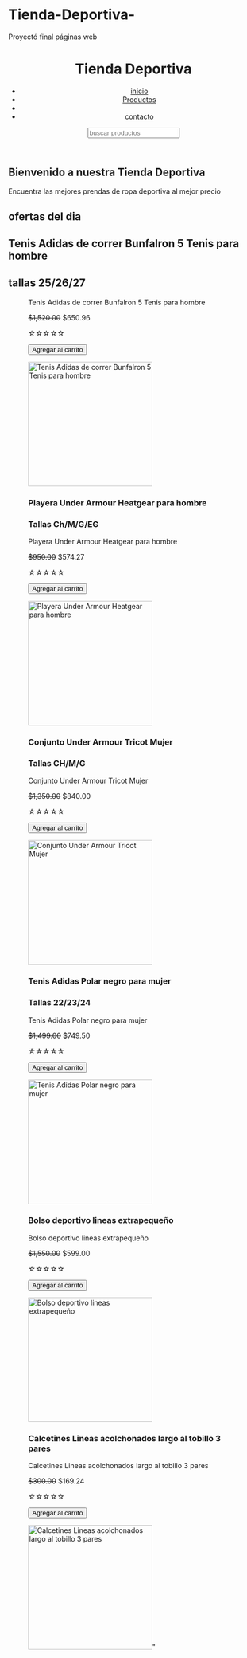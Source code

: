 # Tienda-Deportiva-
Proyectó final páginas web
<!DOCTYPE html>
<html lang="es">
<head>
  <meta charset=UTF-8">
  <meta name="ulesport" content="wldthwdecice-widht,
    initial-scale-1.e"/>
  <title> Inicio. Tienda Deportiva</title>
  <link rel="stylesheet" href="css/estilos.css">
</head>
<body>
  <header>
  <h1> Tienda Deportiva </h1>
    <nav>
      <ul>
        <li><a href="index.html">inicio</a></li>
        <li><a href="Productos.html">Productos</a></li>
        <li><a href="carrito.html"Carrito</a></li>
        <li><a href="contacto.html">contacto</a></li>
     </ul>
    </nav>
    <section class="busqueda">
      <input type="text" id="buscador" placeholder="buscar productos" oinput=" filtrar productos ()"/>
  </section>
  </header>
    <main>
      <h2> Bienvenido a nuestra Tienda Deportiva </h2>
      <p> Encuentra las mejores prendas de ropa deportiva al mejor precio</p>
      <section class="ofertas">
        <h2> ofertas del dia</h2>
        <h2> Tenis Adidas de correr Bunfalron 5 Tenis para hombre</h2>
        <h2> tallas 25/26/27</h2>
        <div class="productos">
          <figure class="producto">
              <p class="descripcion"> Tenis Adidas de correr Bunfalron 5 Tenis para hombre</p>
              <p class="precio-oferta"><del> $1,520.00</del> $650.96</p>
              <p class="rating"> ☆☆☆☆☆</p>
              <button onclick="agregarAlCarrito('Tenis Adidas de correr Bunfalron 5 Tenis para hombre')">
                Agregar al carrito</button>
            </figcaption>
          </figure>
             <figure class="producto"
            <figcaption>
            <img src="imágenes/image1.jpg" width="250px" alt="Tenis Adidas de correr Bunfalron 5 Tenis para hombre" />
            <figcaption>
              <h3> Playera Under Armour Heatgear para hombre</h3>
              <h3> Tallas Ch/M/G/EG</h3>
              <p class="descripcion">Playera Under Armour Heatgear para hombre</p>
              <p class="precio-oferta"><del> $950.00</del> $574.27</p>
              <p class="rating"> ☆☆☆☆☆</p>
              <button onclick="agregarAlCarrito('Playera Under Armour Heatgear para hombre')">
                Agregar al carrito</button>
            </figcaption>
          </figure>
             <figure class="producto">
            <img src="imágenes/image2.jpg" width="250px" alt="Playera Under Armour Heatgear para hombre" />
            <figcaption>
              <h3>Conjunto Under Armour Tricot Mujer</h3>
              <h3> Tallas CH/M/G</h3>
              <p class="descripcion">Conjunto Under Armour Tricot Mujer</p>
              <p class="precio-oferta"><del> $1,350.00</del> $840.00</p>
              <p class="rating"> ☆☆☆☆☆</p>
              <button onclick="agregarAlCarrito('Conjunto Under Armour Tricot Mujer')">
                Agregar al carrito</button>
            </figcaption>
          </figure>
             <figure class="producto">
            <img src="imágenes/image3.jpg" width="250px" alt="Conjunto Under Armour Tricot Mujer" />
            <figcaption>
              <h3>Tenis Adidas Polar negro para mujer</h3>
              <h3> Tallas 22/23/24</h3>
              <p class="descripcion">Tenis Adidas Polar negro para mujer</p>
              <p class="precio-oferta"><del> $1,499.00</del> $749.50</p>
              <p class="rating"> ☆☆☆☆☆</p>
              <button onclick="agregarAlCarrito('Tenis Adidas Polar negro para mujer')">
                Agregar al carrito</button>
            </figcaption>
          </figure>
             <figure class="producto">
            <img src="imágenes/image4.jpg" width="250px" alt=" Tenis Adidas Polar negro para mujer" />
            <figcaption>
              <h3> Bolso deportivo lineas extrapequeño</h3>
              <p class="descripcion">Bolso deportivo lineas extrapequeño</p>
              <p class="precio-oferta"><del> $1,550.00</del> $599.00</p>
              <p class="rating"> ☆☆☆☆☆</p>
              <button onclick="agregarAlCarrito('Bolso deportivo lineas extrapequeño')">
                Agregar al carrito</button>
            </figcaption>
          </figure>
             <figure class="producto">
            <img src="imágenes/image5.jpg" width="250px" alt="Bolso deportivo lineas extrapequeño" />
            <figcaption>
              <h3> Calcetines Lineas acolchonados largo al tobillo 3 pares</h3>
              <p class="descripcion">Calcetines Lineas acolchonados largo al tobillo 3 pares</p>
              <p class="precio-oferta"><del> $300.00</del> $169.24</p>
              <p class="rating"> ☆☆☆☆☆</p>
              <button onclick="agregarAlCarrito('Calcetines Lineas acolchonados largo al tobillo 3 pares')">
                Agregar al carrito</button>
            </figcaption>
          </figure>
             <figure class="producto">
               <img src="imágenes/image6.jpg" width="250px" alt="Calcetines Lineas acolchonados largo al tobillo 3 pares" />"
            <figcaption>
            
